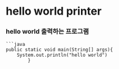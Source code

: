 # hello world printer

### hello world 출력하는 프로그램
```==> 코드 적을 하는것
```java
public static void main(String[] args){
    System.out.println("hello world")
        }
```